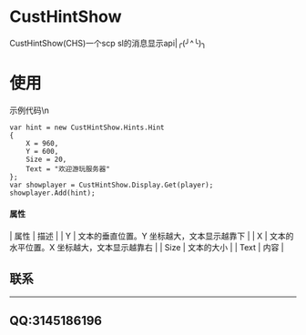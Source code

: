 # CustHintShow
CustHintShow(CHS)一个scp sl的消息显示api|╭(╯^╰)╮
# 使用
示例代码\n
```Csharp
var hint = new CustHintShow.Hints.Hint
{
    X = 960,
    Y = 600,
    Size = 20,
    Text = "欢迎游玩服务器"
};
var showplayer = CustHintShow.Display.Get(player);
showplayer.Add(hint);
```
#### 属性
| 属性 | 描述 |
| Y | 文本的垂直位置。Y 坐标越大，文本显示越靠下 |
| X | 文本的水平位置。X 坐标越大，文本显示越靠右 |
| Size | 文本的大小 |
| Text | 内容 |
## 联系
---
QQ:3145186196
---
